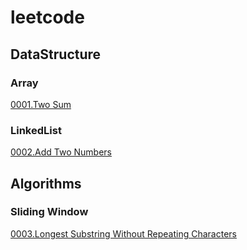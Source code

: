 # leetcode
## DataStructure
### Array
[0001.Two Sum](./solution/0001-0100/0001-TwoSum/README.md)
### LinkedList
[0002.Add Two Numbers](./solution/0001-0100/0002-add-two-numbers/README.md)

## Algorithms

### Sliding Window
[0003.Longest Substring Without Repeating Characters](./solution/0001-0100/0003-Longest-Substring-Without-Repeating-Characters/README.md)